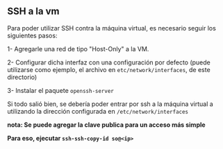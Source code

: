 ## SSH a la vm

Para poder utilizar SSH contra la máquina virtual, es necesario seguir los
siguientes pasos:

1- Agregarle una red de tipo "Host-Only" a la VM.

2- Configurar dicha interfaz con una configuración por defecto (puede utilizarse
como ejemplo, el archivo en `etc/network/interfaces`, de este directorio)

3- Instalar el paquete `openssh-server`

Si todo salió bien, se debería poder entrar por ssh a la máquina virtual a
utilizando la dirección configurada en `/etc/network/interfaces`

__nota: Se puede agregar la clave publica para un acceso más simple__

__Para eso, ejecutar `ssh-ssh-copy-id so@<ip>`__
